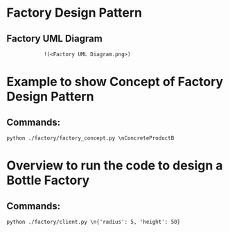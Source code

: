 # Factory Design Pattern

## Factory UML Diagram 
                !(<Factory UML Diagram.png>)


# Example to show Concept of Factory Design Pattern

## Commands:
`python ./factory/factory_concept.py \nConcreteProductB`

# Overview to run the code to design a Bottle Factory

## Commands:
`python ./factory/client.py \n{'radius': 5, 'height': 50}`

